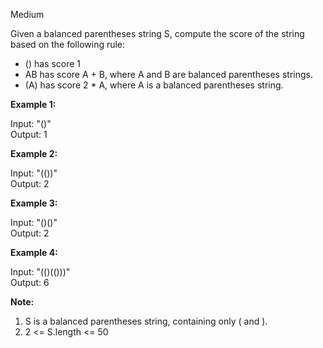 Medium

Given a balanced parentheses string S, compute the score of the string based on the following rule:

- () has score 1  
- AB has score A + B, where A and B are balanced parentheses strings.  
- (A) has score 2 * A, where A is a balanced parentheses string.
 

**Example 1:**

Input: "()"  
Output: 1  

**Example 2:**

Input: "(())"  
Output: 2  

**Example 3:**

Input: "()()"  
Output: 2  

**Example 4:**

Input: "(()(()))"  
Output: 6  
 

**Note:**

1. S is a balanced parentheses string, containing only ( and ).  
2. 2 <= S.length <= 50
